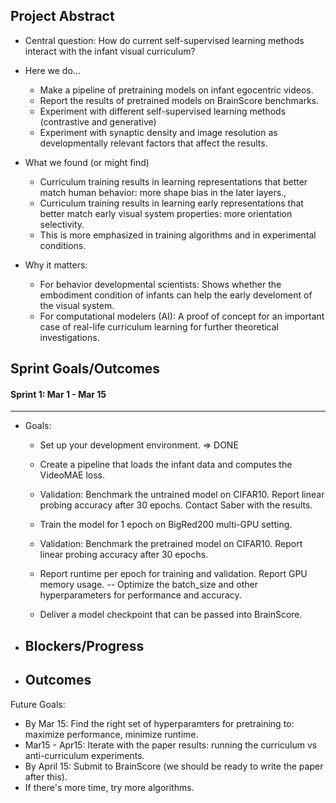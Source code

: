 ## Project Abstract 
- Central question: How do current self-supervised learning methods interact with the infant visual curriculum?
- Here we do...
	- Make a pipeline of pretraining models on infant egocentric videos.
	- Report the results of pretrained models on BrainScore benchmarks.
	- Experiment with different self-supervised learning methods (contrastive and generative)
	- Experiment with synaptic density and image resolution as developmentally relevant factors that affect the results.
	
- What we found (or might find)
	- Curriculum training results in learning representations that better match human behavior: more shape bias in the later layers., 
	- Curriculum training results in learning early representations that better match early visual system properties: more orientation selectivity.
	- This is more emphasized in <x> training algorithms and in <x> experimental conditions. 

- Why it matters:
	- For behavior developmental scientists: Shows whether the embodiment condition of infants can help the early develoment of the visual system. 
	- For computational modelers (AI): A proof of concept for an important case of real-life curriculum learning for further theoretical investigations.

## Sprint Goals/Outcomes

#### Sprint 1:  Mar 1 - Mar 15
---
- Goals:
	- Set up your development environment. => DONE
	- Create a pipeline that loads the infant data and computes the VideoMAE loss.
	- Validation: Benchmark the untrained model on CIFAR10. Report linear probing accuracy after 30 epochs. Contact Saber with the results.
	- Train the model for 1 epoch on BigRed200 multi-GPU setting.
	- Validation: Benchmark the pretrained model on CIFAR10. Report linear probing accuracy after 30 epochs.
	- Report runtime per epoch for training and validation. Report GPU memory usage.
	-- Optimize the batch_size and other hyperparameters for performance and accuracy.
	
	- Deliver a model checkpoint that can be passed into BrainScore.
	
- Blockers/Progress
	- 

- Outcomes
	- 



Future Goals:
- By Mar 15: Find the right set of hyperparamters for pretraining to: maximize performance, minimize runtime.
- Mar15 - Apr15: Iterate with the paper results: running the curriculum vs anti-curriculum experiments.
- By April 15: Submit to BrainScore (we should be ready to write the paper after this).
- If there's more time, try more algorithms.
